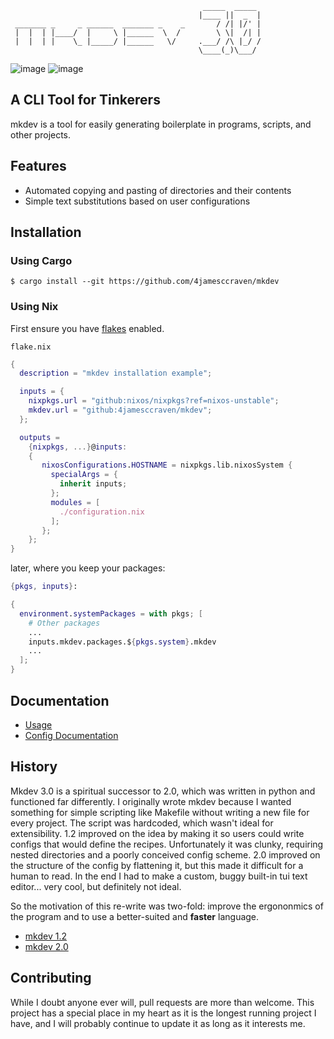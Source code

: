 ```
                                           _____  _____ 
                                          |____ ||  _  |
 _______ _     _ ______  _______ _    _       / /| |/' |
 |  |  | |____/  |     \ |______  \  /        \ \|  /| |
 |  |  | |    \_ |_____/ |______   \/     .___/ /\ |_/ /
                                          \____(_)\___/ 
```
![image](https://img.shields.io/badge/release-3.1.2-orange)
![image](https://img.shields.io/badge/license-MIT_License-orange)

A CLI Tool for Tinkerers
------------------------
mkdev is a tool for easily generating boilerplate in programs,
scripts, and other projects.

Features
--------
- Automated copying and pasting of directories and their contents
- Simple text substitutions based on user configurations
 
Installation
------------
### Using Cargo
```
$ cargo install --git https://github.com/4jamesccraven/mkdev
```
### Using Nix
First ensure you have [flakes](https://wiki.nixos.org/wiki/Flakes) enabled.

`flake.nix`
```nix
{
  description = "mkdev installation example";

  inputs = {
    nixpkgs.url = "github:nixos/nixpkgs?ref=nixos-unstable";
    mkdev.url = "github:4jamesccraven/mkdev";
  };

  outputs =
    {nixpkgs, ...}@inputs:
    {
       nixosConfigurations.HOSTNAME = nixpkgs.lib.nixosSystem {
         specialArgs = {
           inherit inputs;
         };
         modules = [
           ./configuration.nix
         ];
       };
    };
}
```
later, where you keep your packages:
```nix
{pkgs, inputs}:

{
  environment.systemPackages = with pkgs; [
    # Other packages
    ...
    inputs.mkdev.packages.${pkgs.system}.mkdev
    ...
  ];
}
```

Documentation
-------------
- [Usage](https://github.com/4jamesccraven/mkdev/blob/main/docs/usage.md)
- [Config Documentation](https://github.com/4jamesccraven/mkdev/blob/main/docs/config.md)

History
------
Mkdev 3.0 is a spiritual successor to 2.0, which was written in python
and functioned far differently. I originally wrote mkdev because I wanted
something for simple scripting like Makefile without writing a new file for
every project. The script was hardcoded, which wasn't ideal for extensibility.
1.2 improved on the idea by making it so users could write configs that would
define the recipes. Unfortunately it was clunky, requiring nested directories
and a poorly conceived config scheme. 2.0 improved on the structure of the config by
flattening it, but this made it difficult for a human to read. In the end I had
to make a custom, buggy built-in tui text editor... very cool, but definitely not
ideal.

So the motivation of this re-write was two-fold: improve the ergononmics of the
program and to use a better-suited and **faster** language.

- [mkdev 1.2](https://github.com/4jamesccraven/mkdev/tree/4d4ac6dd5fe044b7ba3d71d610716b5f3b9685d7)
- [mkdev 2.0](https://github.com/4jamesccraven/mkdev/tree/v2)


Contributing
------------
While I doubt anyone ever will, pull requests are more than welcome.
This project has a special place in my heart as it is the longest
running project I have, and I will probably continue to update it as long as it
interests me.
